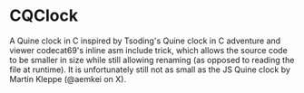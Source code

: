 # CQClock
A Quine clock in C inspired by Tsoding's Quine clock in C adventure and viewer codecat69's inline asm include trick, which allows the source code to be smaller in size while still allowing renaming (as opposed to reading the file at runtime). It is unfortunately still not as small as the JS Quine clock by Martin Kleppe (@aemkei on X).
